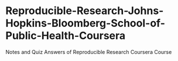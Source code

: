 Reproducible-Research-Johns-Hopkins-Bloomberg-School-of-Public-Health-Coursera
==============================================================================

Notes and Quiz Answers of Reproducible Research Coursera Course
